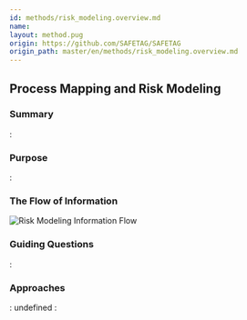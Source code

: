 ```yaml
---
id: methods/risk_modeling.overview.md
name: 
layout: method.pug
origin: https://github.com/SAFETAG/SAFETAG
origin_path: master/en/methods/risk_modeling.overview.md
---
```

## Process Mapping and Risk Modeling

### Summary
:[](../methods/risk_modeling/summary.md)
### Purpose
:[](../methods/risk_modeling/purpose.md)
### The Flow of Information
![Risk Modeling Information Flow](images/info_flows/risk_modeling.svg)

### Guiding Questions
:[](../methods/risk_modeling/guiding_questions.md)
### Approaches
:[](../methods/risk_modeling/approaches.md)
undefined
:[](../references/footnotes.md)
